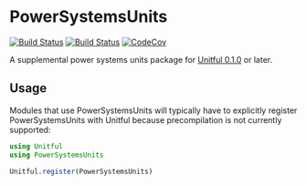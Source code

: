 # PowerSystemsUnits

[![Build Status](https://travis-ci.com/invenia/PowerSystemsUnits.jl.svg?branch=master)](https://travis-ci.com/invenia/PowerSystemsUnits.jl)
[![Build Status](https://ci.appveyor.com/api/projects/status/github/invenia/PowerSystemsUnits.jl?svg=true)](https://ci.appveyor.com/project/invenia/PowerSystemsUnits-jl)
[![CodeCov](https://codecov.io/gh/invenia/PowerSystemsUnits.jl/branch/master/graph/badge.svg)](https://codecov.io/gh/invenia/PowerSystemsUnits.jl)


A supplemental power systems units package for [Unitful 0.1.0](https://github.com/ajkeller34/Unitful.jl.git) or later.


## Usage

Modules that use PowerSystemsUnits will typically have to explicitly register
PowerSystemsUnits with Unitful because precompilation is not currently supported:

```julia
using Unitful
using PowerSystemsUnits

Unitful.register(PowerSystemsUnits)
```
